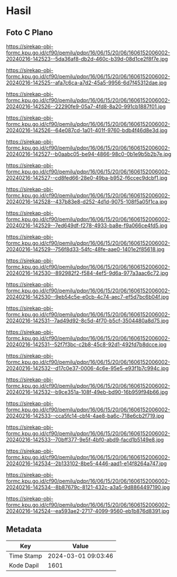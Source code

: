 # Hasil

## Foto C Plano

https://sirekap-obj-formc.kpu.go.id/cf90/pemilu/pdpr/16/06/15/20/06/1606152006002-20240216-142523--5da36af8-db2d-460c-b39d-08d1ce2f8f7e.jpg

https://sirekap-obj-formc.kpu.go.id/cf90/pemilu/pdpr/16/06/15/20/06/1606152006002-20240216-142525--afa7c6ca-a7d2-45a5-9956-6d7f45312dae.jpg

https://sirekap-obj-formc.kpu.go.id/cf90/pemilu/pdpr/16/06/15/20/06/1606152006002-20240216-142526--22290fe9-05a7-4fd8-8a20-991cb1887f01.jpg

https://sirekap-obj-formc.kpu.go.id/cf90/pemilu/pdpr/16/06/15/20/06/1606152006002-20240216-142526--64e087cd-1a01-401f-9760-bdb4f46d8e3d.jpg

https://sirekap-obj-formc.kpu.go.id/cf90/pemilu/pdpr/16/06/15/20/06/1606152006002-20240216-142527--b0aabc05-be94-4866-98c0-0b1e9b5b2b7e.jpg

https://sirekap-obj-formc.kpu.go.id/cf90/pemilu/pdpr/16/06/15/20/06/1606152006002-20240216-142527--cd8fed66-28e0-49ba-b952-f6ccec9dcbf1.jpg

https://sirekap-obj-formc.kpu.go.id/cf90/pemilu/pdpr/16/06/15/20/06/1606152006002-20240216-142528--437b83e8-d252-4d1d-9075-108f5a05f1ca.jpg

https://sirekap-obj-formc.kpu.go.id/cf90/pemilu/pdpr/16/06/15/20/06/1606152006002-20240216-142529--7ed649df-f278-4933-ba8e-f9a066ce4fd5.jpg

https://sirekap-obj-formc.kpu.go.id/cf90/pemilu/pdpr/16/06/15/20/06/1606152006002-20240216-142529--756f8d33-54fc-48fe-aae0-1401e2f85618.jpg

https://sirekap-obj-formc.kpu.go.id/cf90/pemilu/pdpr/16/06/15/20/06/1606152006002-20240216-142530--892982f2-f584-4ef5-9d6a-977a3aac6c72.jpg

https://sirekap-obj-formc.kpu.go.id/cf90/pemilu/pdpr/16/06/15/20/06/1606152006002-20240216-142530--9eb54c5e-e0cb-4c74-aec7-ef5d7bc6b04f.jpg

https://sirekap-obj-formc.kpu.go.id/cf90/pemilu/pdpr/16/06/15/20/06/1606152006002-20240216-142531--7ad49d92-8c5d-4f70-b5cf-3504480a8d75.jpg

https://sirekap-obj-formc.kpu.go.id/cf90/pemilu/pdpr/16/06/15/20/06/1606152006002-20240216-142531--52f7f3bc-c2b8-45c8-92d1-492fd7b8dcce.jpg

https://sirekap-obj-formc.kpu.go.id/cf90/pemilu/pdpr/16/06/15/20/06/1606152006002-20240216-142532--d17c0e37-0006-4c6e-95e5-e93f1b7c994c.jpg

https://sirekap-obj-formc.kpu.go.id/cf90/pemilu/pdpr/16/06/15/20/06/1606152006002-20240216-142532--b9ce351a-108f-49eb-bd90-16b959f94b66.jpg

https://sirekap-obj-formc.kpu.go.id/cf90/pemilu/pdpr/16/06/15/20/06/1606152006002-20240216-142533--cca5fc14-cbf4-4ae8-ba6c-718e6cb2f719.jpg

https://sirekap-obj-formc.kpu.go.id/cf90/pemilu/pdpr/16/06/15/20/06/1606152006002-20240216-142533--70bff377-9e5f-4bf0-abd9-facd1b5149e8.jpg

https://sirekap-obj-formc.kpu.go.id/cf90/pemilu/pdpr/16/06/15/20/06/1606152006002-20240216-142534--2b133102-8be5-4446-aad1-e14f8264a747.jpg

https://sirekap-obj-formc.kpu.go.id/cf90/pemilu/pdpr/16/06/15/20/06/1606152006002-20240216-142534--8b87679c-8121-432c-a3a5-9d8864497190.jpg

https://sirekap-obj-formc.kpu.go.id/cf90/pemilu/pdpr/16/06/15/20/06/1606152006002-20240216-142524--ea593ae2-2717-4099-9560-eb1b876d8391.jpg


## Metadata

| Key        | Value               |
| ---------- | ------------------- |
| Time Stamp | 2024-03-01 09:03:46 |
| Kode Dapil | 1601                |



